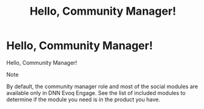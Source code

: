 ﻿---
uid: community-managers-overview
locale: en
title: Hello, Community Manager!
dnneditions: 
dnnversion: 09.02.00
related-topics: included-modules
---

# Hello, Community Manager!

Hello, Community Manager!

> [!Note]
> By default, the community manager role and most of the social modules are available only in DNN Evoq Engage. See the list of included modules to determine if the module you need is in the product you have.
